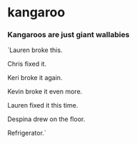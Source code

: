 # kangaroo

### Kangaroos are just giant wallabies

`Lauren broke this.

Chris fixed it.

Keri broke it again.

Kevin broke it even more.

Lauren fixed it this time.

Despina drew on the floor.

Refrigerator.`
